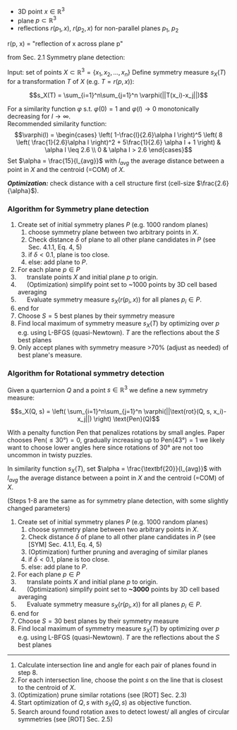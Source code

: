 - 3D point $x \in \mathbb{R}^3$
- plane $p \subset \mathbb{R}^3$
- reflections $r(p_1, x)$, $r(p_2, x)$ for non-parallel planes $p_1$, $p_2$

r(p, x) = "reflection of x across plane p"

from Sec. 2.1
Symmetry plane detection:

Input: set of points $X \subset \mathbb{R}^3 = \{x_1, x_2, ..., x_n\}$
Define symmetry measure $s_X(T)$ for a transformation $T$ of $X$ (e.g. $T=r(p,x)$):

$$s_X(T) = \sum_{i=1}^n\sum_{j=1}^n \varphi(||T(x_i)-x_j||)$$

For a similarity function $\varphi$ s.t. $\varphi(0)=1$ and $\varphi(l) \to 0$ monotonically decreasing for $l\to \infty$.  
Recommended similarity function:
$$\varphi(l) = \begin{cases}
\left( 1-\frac{l}{2.6}\alpha l \right)^5 \left( 8 \left( \frac{1}{2.6}\alpha l \right)^2 + 5\frac{1}{2.6} \alpha l + 1 \right) & \alpha l \leq 2.6 \\
0 & \alpha l > 2.6
\end{cases}$$
Set $\alpha = \frac{15}{l_{avg}}$ with $l_{avg}$ the average distance between a point in $X$ and the centroid (=COM) of $X$.
<!-- Set $\alpha \geq 2 \frac{2.6}{l_{min}}$ with $l_{min}$ the minimum distance between two points in $X$. -->

***Optimization:*** check distance with a cell structure first (cell-size $\frac{2.6}{\alpha}$).

### Algorithm for Symmetry plane detection
1. Create set of initial symmetry planes $P$ (e.g. 1000 random planes) 
   1. choose symmetry plane between two arbitrary points in $X$.
   2. Check distance $\delta$ of plane to all other plane candidates in $P$ (see Sec. 4.1.1, Eq. 4, 5)
   3. if $\delta < 0.1$, plane is too close.
   4. else: add plane to $P$.
2. For each plane $p \in P$
3. $\quad$ translate points $X$ and initial plane $p$ to origin.
4. $\quad$ (Optimization) simplify point set to ~1000 points by 3D cell based averaging
5. $\quad$ Evaluate symmetry measure $s_X(r(p_i, x))$ for all planes $p_i \in P$.
6. end for
7. Choose $S=5$ best planes by their symmetry measure
8. Find local maximum of symmetry measure $s_X(T)$ by optimizing over $p$ e.g. using L-BFGS (quasi-Newtown). $T$ are the reflections about the $S$ best planes
9. Only accept planes with symmetry measure >70% (adjust as needed) of best plane's measure.


### Algorithm for Rotational symmetry detection
Given a quarternion $Q$ and a point $s \in \mathbb{R}^3$ we define a new symmetry measure:

$$s_X(Q, s) = \left( \sum_{i=1}^n\sum_{j=1}^n \varphi(||\text{rot}(Q, s, x_i)-x_j||) \right) \text{Pen}(Q)$$

With a penalty function $\text{Pen}$ that penalizes rotations by small angles. Paper chooses $\text{Pen}(\leq 30°) = 0$, gradually increasing up to $\text{Pen}(43°)=1$ we likely want to choose lower angles here since rotations of 30° are not too uncommon in twisty puzzles.

In similarity function $s_X(T)$, set $\alpha = \frac{\textbf{20}}{l_{avg}}$ with $l_{avg}$ the average distance between a point in $X$ and the centroid (=COM) of $X$.

(Steps 1-8 are the same as for symmetry plane detection, with some slightly changed parameters)
1. Create set of initial symmetry planes $P$ (e.g. 1000 random planes) 
   1. choose symmetry plane between two arbitrary points in $X$.
   2. Check distance $\delta$ of plane to all other plane candidates in $P$ (see [SYM] Sec. 4.1.1, Eq. 4, 5)
   3. (Optimization) further pruning and averaging of similar planes
   4. if $\delta < 0.1$, plane is too close.
   5. else: add plane to $P$.
2. For each plane $p \in P$
3. $\quad$ translate points $X$ and initial plane $p$ to origin.
4. $\quad$ (Optimization) simplify point set to **~3000** points by 3D cell based averaging
5. $\quad$ Evaluate symmetry measure $s_X(r(p_i, x))$ for all planes $p_i \in P$.
6. end for
7. Choose $S=30$ best planes by their symmetry measure
8. Find local maximum of symmetry measure $s_X(T)$ by optimizing over $p$ e.g. using L-BFGS (quasi-Newtown). $T$ are the reflections about the $S$ best planes
---
1.  Calculate intersection line and angle for each pair of planes found in step 8.
2.  For each intersection line, choose the point $s$ on the line that is closest to the centroid of $X$.
3.  (Optimization) prune similar rotations (see [ROT] Sec. 2.3)
4.  Start optimization of $Q, s$ with $s_X(Q, s)$ as objective function.
5.  Search around found rotation axes to detect lowest/ all angles of circular symmetries (see [ROT] Sec. 2.5)